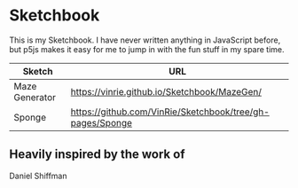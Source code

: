 # Sketchbook
This is my Sketchbook. I have never written anything in JavaScript before, but p5js makes it easy for me to jump in with the fun stuff in my spare time.



| Sketch          | URL           |
| -------------   | ------------- |
| Maze Generator  |  https://vinrie.github.io/Sketchbook/MazeGen/ |
| Sponge    | https://github.com/VinRie/Sketchbook/tree/gh-pages/Sponge  |



## Heavily inspired by the work of
Daniel Shiffman



